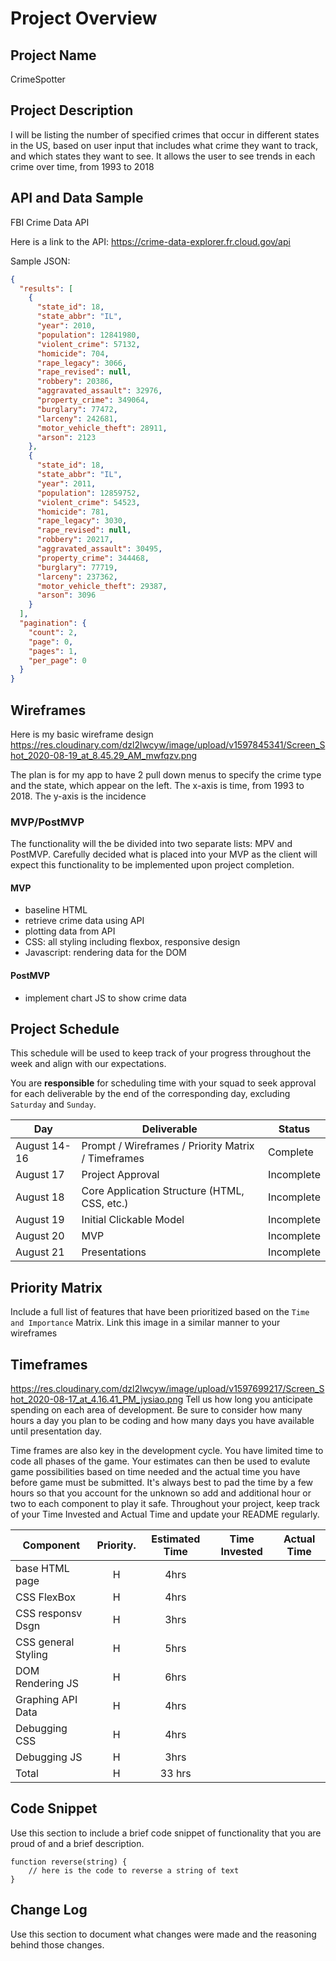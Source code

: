 # Project Overview

## Project Name

CrimeSpotter
## Project Description

I will be listing the number of specified crimes that occur in different states in the US, based on user input that includes what crime they want to track, and which states they want to see. It allows the user to see trends in each crime over time, from 1993 to 2018
## API and Data Sample

FBI Crime Data API

Here is a link to the API: 
https://crime-data-explorer.fr.cloud.gov/api


Sample JSON:
```json
{
  "results": [
    {
      "state_id": 18,
      "state_abbr": "IL",
      "year": 2010,
      "population": 12841980,
      "violent_crime": 57132,
      "homicide": 704,
      "rape_legacy": 3066,
      "rape_revised": null,
      "robbery": 20386,
      "aggravated_assault": 32976,
      "property_crime": 349064,
      "burglary": 77472,
      "larceny": 242681,
      "motor_vehicle_theft": 28911,
      "arson": 2123
    },
    {
      "state_id": 18,
      "state_abbr": "IL",
      "year": 2011,
      "population": 12859752,
      "violent_crime": 54523,
      "homicide": 781,
      "rape_legacy": 3030,
      "rape_revised": null,
      "robbery": 20217,
      "aggravated_assault": 30495,
      "property_crime": 344468,
      "burglary": 77719,
      "larceny": 237362,
      "motor_vehicle_theft": 29387,
      "arson": 3096
    }
  ],
  "pagination": {
    "count": 2,
    "page": 0,
    "pages": 1,
    "per_page": 0
  }
}
```

## Wireframes

Here is my basic wireframe design  https://res.cloudinary.com/dzl2lwcyw/image/upload/v1597845341/Screen_Shot_2020-08-19_at_8.45.29_AM_mwfqzv.png

The plan is for my app to have 2 pull down menus to specify the crime type and the state, which appear on the left. The x-axis is time, from 1993 to 2018. The y-axis is the incidence


### MVP/PostMVP

The functionality will the be divided into two separate lists: MPV and PostMVP.  Carefully decided what is placed into your MVP as the client will expect this functionality to be implemented upon project completion.  

#### MVP 


- baseline HTML 
- retrieve crime data using API
- plotting data from API
- CSS: all styling  including flexbox, responsive design
- Javascript: rendering data for the DOM


#### PostMVP  

- implement chart JS to show crime data

## Project Schedule

This schedule will be used to keep track of your progress throughout the week and align with our expectations.  

You are **responsible** for scheduling time with your squad to seek approval for each deliverable by the end of the corresponding day, excluding `Saturday` and `Sunday`.

|  Day | Deliverable | Status
|---|---| ---|
|August 14-16| Prompt / Wireframes / Priority Matrix / Timeframes | Complete
|August 17| Project Approval | Incomplete
|August 18| Core Application Structure (HTML, CSS, etc.) | Incomplete
|August 19| Initial Clickable Model  | Incomplete
|August 20| MVP | Incomplete
|August 21| Presentations | Incomplete

## Priority Matrix

Include a full list of features that have been prioritized based on the `Time and Importance` Matrix.  Link this image in a similar manner to your wireframes

## Timeframes


https://res.cloudinary.com/dzl2lwcyw/image/upload/v1597699217/Screen_Shot_2020-08-17_at_4.16.41_PM_jysiao.png
Tell us how long you anticipate spending on each area of development. Be sure to consider how many hours a day you plan to be coding and how many days you have available until presentation day.

Time frames are also key in the development cycle.  You have limited time to code all phases of the game.  Your estimates can then be used to evalute game possibilities based on time needed and the actual time you have before game must be submitted. It's always best to pad the time by a few hours so that you account for the unknown so add and additional hour or two to each component to play it safe. Throughout your project, keep track of your Time Invested and Actual Time and update your README regularly.

| Component         | Priority. | Estimated Time | Time Invested | Actual Time |
| ----------------- | :--------:|  :-----------: | :-----------: | :----------:|
| base HTML page    | H         | 4hrs           |               |             |
|CSS FlexBox        | H         | 4hrs           |               |             |
|CSS responsv Dsgn  | H         | 3hrs           |               |             |
|CSS general Styling| H         | 5hrs           |               |             |
| DOM Rendering JS  | H         | 6hrs           |               |             |
| Graphing API Data | H         | 4hrs           |               |             |
| Debugging CSS     | H         | 4hrs           |               |             |
| Debugging JS      | H         | 3hrs           |               |             |
| Total             | H         | 33 hrs         |               |             |

## Code Snippet

Use this section to include a brief code snippet of functionality that you are proud of and a brief description.  

```
function reverse(string) {
	// here is the code to reverse a string of text
}
```

## Change Log
 Use this section to document what changes were made and the reasoning behind those changes.  
